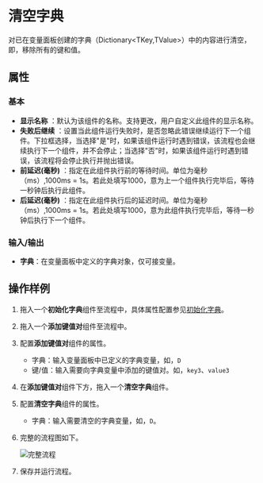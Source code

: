 # 清空字典

对已在变量面板创建的字典（Dictionary<TKey,TValue>）中的内容进行清空，即，移除所有的键和值。

## 属性

### 基本

- **显示名称** ：默认为该组件的名称。支持更改，用户自定义此组件的显示名称。
- **失败后继续** ：设置当此组件运行失败时，是否忽略此错误继续运行下一个组件。下拉框选择，当选择"是"时，如果该组件运行时遇到错误，该流程也会继续执行下一个组件，并不会停止；当选择"否"时，如果该组件运行时遇到错误，该流程将会停止执行并抛出错误。
- **前延迟(毫秒)** ：指定在此组件执行前的等待时间。单位为毫秒（ms）,1000ms = 1s。若此处填写1000，意为上一个组件执行完毕后，等待一秒钟后执行此组件。
- **后延迟(毫秒)** ：指定在此组件执行后的延迟时间。单位为毫秒（ms）,1000ms = 1s。若此处填写1000，意为此组件执行完毕后，等待一秒钟后执行下一个组件。

### 输入/输出

- **字典**：在变量面板中定义的字典对象，仅可接变量。

## 操作样例

1. 拖入一个**初始化字典**组件至流程中，具体属性配置参见[初始化字典](CodeExecuter/../InitializeDictionaryActivity.md)。
2. 拖入一个**添加键值对**组件至流程中。
3. 配置**添加键值对**组件的属性。

   - 字典：输入变量面板中已定义的字典变量，如，`D`
   - 键/值：输入需要向字典变量中添加的键值对。如，`key3`、`value3`

4. 在**添加键值对**组件下方，拖入一个**清空字典**组件。
5. 配置**清空字典**组件的属性。

   - 字典：输入需要清空的字典变量，如，`D`。

6. 完整的流程图如下。

   ![完整流程](https://docimages.blob.core.chinacloudapi.cn/images/Activities/emptydictionary20210112.png)

7. 保存并运行流程。